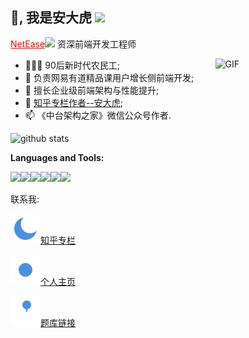 <h2>👋, 我是安大虎 <img src="https://64.media.tumblr.com/122d6d8739d81ed22db01eb1e2698293/tumblr_mf37avof101rgr4l6o1_r1_250.gifv" width="50"></h2>
<p> <a href="https://www.163.com/" style="color:red" target="_blank">NetEase</a><img src="https://media.giphy.com/media/WUlplcMpOCEmTGBtBW/giphy.gif" width="30">  
资深前端开发工程师</p>
<img width = "35%" align="right" alt="GIF" height="130px" src="https://64.media.tumblr.com/tumblr_m0m5p7B7X11r9elj2o1_500.gifv" />


<div align="left">


- 👨🏽‍💻 90后新时代农民工; 
- 🤔 负责网易有道精品课用户增长侧前端开发;
- 💼 擅长企业级前端架构与性能提升;
- 💬 <a href="https://www.zhihu.com/people/an-zeng-ping">知乎专栏作者--安大虎</a>;
- 📫 《中台架构之家》微信公众号作者.

![github stats](https://github-readme-stats.vercel.app/api?username=Mrrabbitan&show_icons=true&theme=tokyonight)

**Languages and Tools:** 
<p align="left">
  <img src="https://media3.giphy.com/media/kdFc8fubgS31b8DsVu/giphy.webp" width="50"><img src="https://media.giphy.com/media/SU2ic3wTfuC6JhD1lA/giphy.gif" width="50"><img src="https://media3.giphy.com/media/ln7z2eWriiQAllfVcn/200w.webp" width="50"><img src="https://i.giphy.com/media/LMt9638dO8dftAjtco/200.webp" width="50"><img src="https://i.giphy.com/media/eNAsjO55tPbgaor7ma/200w.webp" width="50"><img src="https://i.giphy.com/media/IdyAQJVN2kVPNUrojM/200.webp" width="50">
  
</p>

<p>联系我:</p>
<p><a href="https://www.zhihu.com/people/an-zeng-ping"><img src="./line.svg" alt="知乎专栏" />知乎专栏</a></p>
<p><a href="https://mrrabbitan.github.io/"><img src="./sun.svg" alt="blog" />个人主页</a></p>
<p><a href="https://anzpnavy.github.io/"><img src="./blog.svg" alt="题库链接" />题库链接</a></p>
</div>

